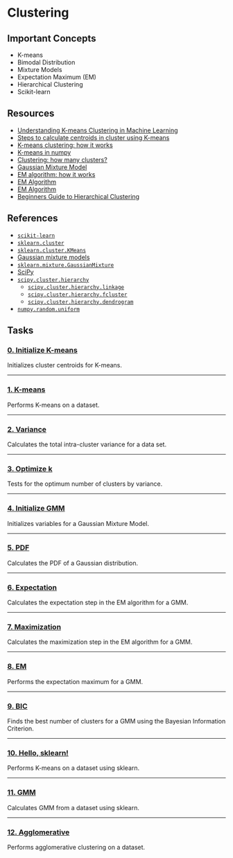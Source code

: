 # Clustering

## Important Concepts
* K-means
* Bimodal Distribution
* Mixture Models
* Expectation Maximum (EM)
* Hierarchical Clustering
* Scikit-learn

## Resources
* [Understanding K-means Clustering in Machine Learning](https://towardsdatascience.com/understanding-k-means-clustering-in-machine-learning-6a6e67336aa1 "Understanding K-means Clustering in Machine Learning")
* [Steps to calculate centroids in cluster using K-means](https://www.datasciencecentral.com/profiles/blogs/steps-to-calculate-centroids-in-cluster-using-k-means-clustering "Steps to calculate centroids in cluster using K-means")
* [K-means clustering: how it works](https://www.youtube.com/watch?v=_aWzGGNrcic "K-means clustering: how it works")
* [K-means in numpy](https://nbviewer.org/github/flothesof/posts/blob/master/20150717_Kmeans.ipynb "K-means in numpy")
* [Clustering: how many clusters?](https://www.youtube.com/watch?v=xNfOheh-res "Clustering: how many clusters?")
* [Gaussian Mixture Model](https://brilliant.org/wiki/gaussian-mixture-model/ "Gaussian Mixture Model")
* [EM algorithm: how it works](https://www.youtube.com/watch?v=REypj2sy_5U "EM algorithm: how it works")
* [EM Algorithm](https://people.duke.edu/~ccc14/sta-663/EMAlgorithm.html "EM Algorithm")
* [EM Algorithm](https://en.wikipedia.org/wiki/Expectation%E2%80%93maximization_algorithm "EM Algorithm")
* [Beginners Guide to Hierarchical Clustering](https://www.analyticsvidhya.com/blog/2019/05/beginners-guide-hierarchical-clustering/ "Beginners Guide to Hierarchical Clustering")

## References
* [`scikit-learn`](https://scikit-learn.org/stable/index.html "scikit-learn")
* [`sklearn.cluster`](https://scikit-learn.org/stable/modules/clustering.html#clustering "sklearn.cluster")
* [`sklearn.cluster.KMeans`](https://scikit-learn.org/stable/modules/generated/sklearn.cluster.KMeans.html#sklearn.cluster.KMeans "sklearn.cluster.KMeans")
* [Gaussian mixture models](https://scikit-learn.org/stable/modules/mixture.html#mixture "Gaussian mixture models")
* [`sklearn.mixture.GaussianMixture`](https://scikit-learn.org/stable/modules/generated/sklearn.mixture.GaussianMixture.html#sklearn.mixture.GaussianMixture "sklearn.mixture.GaussianMixture")
* [SciPy](https://scipy.org/ "SciPy")
* [`scipy.cluster.hierarchy`](https://docs.scipy.org/doc/scipy/reference/cluster.hierarchy.html "scipy.cluster.hierarchy")
    * [`scipy.cluster.hierarchy.linkage`](https://docs.scipy.org/doc/scipy/reference/generated/scipy.cluster.hierarchy.linkage.html#scipy.cluster.hierarchy.linkage "scipy.cluster.hierarchy.linkage")
    * [`scipy.cluster.hierarchy.fcluster`](https://docs.scipy.org/doc/scipy/reference/generated/scipy.cluster.hierarchy.fcluster.html#scipy.cluster.hierarchy.fcluster "scipy.cluster.hierarchy.fcluster")
    * [`scipy.cluster.hierarchy.dendrogram`](https://docs.scipy.org/doc/scipy/reference/generated/scipy.cluster.hierarchy.dendrogram.html#scipy.cluster.hierarchy.dendrogram "scipy.cluster.hierarchy.dendrogram")
* [`numpy.random.uniform`](https://numpy.org/doc/stable/reference/random/generated/numpy.random.uniform.html "numpy.random.uniform")

## Tasks
### [0. Initialize K-means](https://github.com/kyle-gross/holbertonschool-machine_learning/blob/main/unsupervised_learning/0x01-clustering/0-initialize.py "0. Initialize K-means")

Initializes cluster centroids for K-means.

---
### [1. K-means](https://github.com/kyle-gross/holbertonschool-machine_learning/blob/main/unsupervised_learning/0x01-clustering/1-kmeans.py "1. K-means")

Performs K-means on a dataset.

---
### [2. Variance](https://github.com/kyle-gross/holbertonschool-machine_learning/blob/main/unsupervised_learning/0x01-clustering/2-variance.py "2. Variance")

Calculates the total intra-cluster variance for a data set.

---
### [3. Optimize k](https://github.com/kyle-gross/holbertonschool-machine_learning/blob/main/unsupervised_learning/0x01-clustering/3-optimum.py "3. Optimize k")

Tests for the optimum number of clusters by variance.

---
### [4. Initialize GMM](https://github.com/kyle-gross/holbertonschool-machine_learning/blob/main/unsupervised_learning/0x01-clustering/4-initialize.py "4. Initialize GMM")

Initializes variables for a Gaussian Mixture Model.

---
### [5. PDF](https://github.com/kyle-gross/holbertonschool-machine_learning/blob/main/unsupervised_learning/0x01-clustering/5-pdf.py "5. PDF")

Calculates the PDF of a Gaussian distribution.

---
### [6. Expectation](https://github.com/kyle-gross/holbertonschool-machine_learning/blob/main/unsupervised_learning/0x01-clustering/6-expectation.py "6. Expectation")

Calculates the expectation step in the EM algorithm for a GMM.

---
### [7. Maximization](https://github.com/kyle-gross/holbertonschool-machine_learning/blob/main/unsupervised_learning/0x01-clustering/7-maximization.py "7. Maximization")

Calculates the maximization step in the EM algorithm for a GMM.

---
### [8. EM](https://github.com/kyle-gross/holbertonschool-machine_learning/blob/main/unsupervised_learning/0x01-clustering/8-EM.py "8. EM")

Performs the expectation maximum for a GMM.

---
### [9. BIC](https://github.com/kyle-gross/holbertonschool-machine_learning/blob/main/unsupervised_learning/0x01-clustering/9-BIC.py "9. BIC")

Finds the best number of clusters for a GMM using the Bayesian Information Criterion.

---
### [10. Hello, sklearn!](https://github.com/kyle-gross/holbertonschool-machine_learning/blob/main/unsupervised_learning/0x01-clustering/10-kmeans.py "10. Hello, sklearn!")

Performs K-means on a dataset using sklearn.

---
### [11. GMM](https://github.com/kyle-gross/holbertonschool-machine_learning/blob/main/unsupervised_learning/0x01-clustering/11-gmm.py "11. GMM")

Calculates GMM from a dataset using sklearn.

---
### [12. Agglomerative](https://github.com/kyle-gross/holbertonschool-machine_learning/blob/main/unsupervised_learning/0x01-clustering/12-agglomerative.py "12. Agglomerative")

Performs agglomerative clustering on a dataset.
